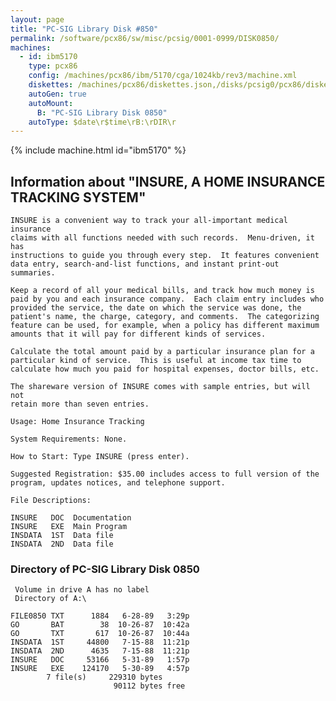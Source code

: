 ```yaml
---
layout: page
title: "PC-SIG Library Disk #850"
permalink: /software/pcx86/sw/misc/pcsig/0001-0999/DISK0850/
machines:
  - id: ibm5170
    type: pcx86
    config: /machines/pcx86/ibm/5170/cga/1024kb/rev3/machine.xml
    diskettes: /machines/pcx86/diskettes.json,/disks/pcsig0/pcx86/diskettes.json
    autoGen: true
    autoMount:
      B: "PC-SIG Library Disk 0850"
    autoType: $date\r$time\rB:\rDIR\r
---
```


{% include machine.html id="ibm5170" %}

## Information about "INSURE, A HOME INSURANCE TRACKING SYSTEM"

    INSURE is a convenient way to track your all-important medical insurance
    claims with all functions needed with such records.  Menu-driven, it has
    instructions to guide you through every step.  It features convenient
    data entry, search-and-list functions, and instant print-out summaries.
    
    Keep a record of all your medical bills, and track how much money is
    paid by you and each insurance company.  Each claim entry includes who
    provided the service, the date on which the service was done, the
    patient's name, the charge, category, and comments.  The categorizing
    feature can be used, for example, when a policy has different maximum
    amounts that it will pay for different kinds of services.
    
    Calculate the total amount paid by a particular insurance plan for a
    particular kind of service.  This is useful at income tax time to
    calculate how much you paid for hospital expenses, doctor bills, etc.
    
    The shareware version of INSURE comes with sample entries, but will not
    retain more than seven entries.
    
    Usage: Home Insurance Tracking
    
    System Requirements: None.
    
    How to Start: Type INSURE (press enter).
    
    Suggested Registration: $35.00 includes access to full version of the
    program, updates notices, and telephone support.
    
    File Descriptions:
    
    INSURE   DOC  Documentation
    INSURE   EXE  Main Program
    INSDATA  1ST  Data file
    INSDATA  2ND  Data file

### Directory of PC-SIG Library Disk 0850

     Volume in drive A has no label
     Directory of A:\

    FILE0850 TXT      1884   6-28-89   3:29p
    GO       BAT        38  10-26-87  10:42a
    GO       TXT       617  10-26-87  10:44a
    INSDATA  1ST     44800   7-15-88  11:21p
    INSDATA  2ND      4635   7-15-88  11:21p
    INSURE   DOC     53166   5-31-89   1:57p
    INSURE   EXE    124170   5-30-89   4:57p
            7 file(s)     229310 bytes
                           90112 bytes free
